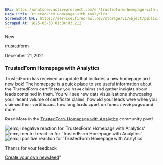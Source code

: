 ```yaml
---
URL: https://whatsnew.activeprospect.com/en/trustedform-homepage-with-analytics
Page Title: TrustedForm Homepage with Analytics
Screenshot URL: https://service.firecrawl.dev/storage/v1/object/public/media/screenshot-ccf376a2-125b-425e-ba5b-708daa436fec.png
Scraped At: 2025-05-30 01:38:03.212
---
```

New






trustedform



December 21, 2021

### TrustedForm Homepage with Analytics

TrustedForm has received an update that includes a new homepage and new look! The homepage is a quick place to see useful information about the TrustedForm certificates you have claims and gather insights about leads contained in them. You will see new data visualizations showcasing your recent volume of certificate claims, how old your leads were when you claimed their certificates, how long leads spent on forms / web pages and more!

Read More in the [TrustedForm Homepage with Analytics](https://community.activeprospect.com/posts/4560120-trustedform-homepage-with-analytics) community post!

![emoji negative reaction for 'TrustedForm Homepage with Analytics'](https://app.getbeamer.com/images/emojiNeg.svg)![emoji neutral reaction for 'TrustedForm Homepage with Analytics'](https://app.getbeamer.com/images/emojiNeut.svg)![emoji positive reaction for 'TrustedForm Homepage with Analytics'](https://app.getbeamer.com/images/emojiPos.svg)

Thanks for your feedback

[Create your own newsfeed](https://www.getbeamer.com/?ref=watermark_MErKJCnu12412_public&company=ActiveProspect&watermarkRef=create&utm_term=MErKJCnu12412&utm_content=ActiveProspect&utm_source=standalone&utm_medium=footer&utm_campaign=create)"

